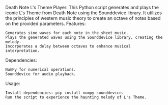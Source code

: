 Death Note L's Theme Player:
This Python script generates and plays the iconic L's Theme from Death Note using the Sounddevice library. It utilizes the principles of western music theory to create an octave of notes based on the provided parameters.
Features:

    Generates sine waves for each note in the sheet music.
    Plays the generated waves using the Sounddevice library, creating the melody.
    Incorporates a delay between octaves to enhance musical interpretation.

Dependencies:

    NumPy for numerical operations.
    Sounddevice for audio playback.

Usage:

    Install dependencies: pip install numpy sounddevice.
    Run the script to experience the haunting melody of L's Theme.

